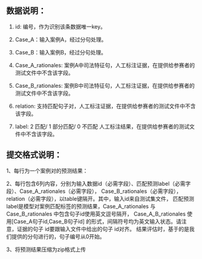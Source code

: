 ## 数据说明：
  1. id: 编号，作为识别该条数据唯一key。
   
  2. Case_A：输入案例A，经过分句处理。
  
  3. Case_B：输入案例B，经过分句处理。
  
  4. Case_A_rationales: 案例A中司法特征句，人工标注证据，在提供给参赛者的测试文件中不含该字段。
   	
  5. Case_B_rationales: 案例B中司法特征句，人工标注证据，在提供给参赛者的测试文件中不含该字段。
  
  6. relation: 支持匹配句子对，人工标注证据，在提供给参赛者的测试文件中不含该字段。
  
  7. label: 2 匹配/ 1 部分匹配/ 0 不匹配 人工标注结果，在提供给参赛者的测试文件中不含该字段。

## 提交格式说明：

1、每行为一个案例对的预测结果：

2、每行包含6列内容，分别为输入数据id（必需字段）、匹配预测label（必需字段）、Case_A_rationales（必需字段），
Case_B_rationales（必需字段）， relation（必需字段），以table键隔开。其中，输入id来自测试集文件，
匹配预测label是模型对案例匹配标签的预测结果，Case_A_rationales 与 Case_B_rationales 中包含句子id使用英文逗号隔开， 
Case_A_B_rationales 使用[Case_A句子id,Case_B句子id] 的形式，间隔符号均为英文输入状态。请注意，证据的句子 id要跟输入文件中给出的句子 id对齐。
结果评估时，基于的是我们提供的分句进行的，句子编号从0开始。

3、将预测结果压缩为zip格式上传

